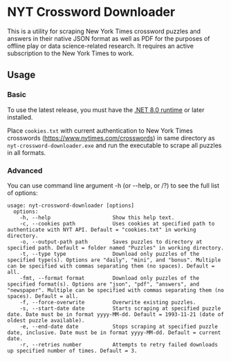 # NYT Crossword Downloader
This is a utility for scraping New York Times crossword puzzles and answers in their native JSON format as well as PDF for the purposes of offline play or data science-related research. It requires an active subscription to the New York Times to work.

## Usage

### Basic

To use the latest release, you must have the [.NET 8.0 runtime](https://dotnet.microsoft.com/en-us/download) or later installed.

Place `cookies.txt` with current authentication to New York Times crosswords (https://www.nytimes.com/crosswords) in same directory as `nyt-crossword-downloader.exe` and run the executable to scrape all puzzles in all formats.

### Advanced

You can use command line argument -h (or --help, or /?) to see the full list of options:

```
usage: nyt-crossword-downloader [options]
  options:
    -h, --help                    Show this help text.
    -c, --cookies path            Uses cookies at specified path to authenticate with NYT API. Default = "cookies.txt" in working directory.
    -o, --output-path path        Saves puzzles to directory at specified path. Default = folder named "Puzzles" in working directory.
    -t, --type type               Download only puzzles of the specified type(s). Options are "daily", "mini", and "bonus". Multiple can be specified with commas separating them (no spaces). Default = all.
    -fmt, --format format         Download only puzzles of the specified format(s). Options are "json", "pdf", "answers", and "newspaper". Multiple can be specified with commas separating them (no spaces). Default = all.
    -f, --force-overwrite         Overwrite existing puzzles.
    -s, --start-date date         Starts scraping at specified puzzle date. Date must be in format yyyy-MM-dd. Default = 1993-11-21 (date of oldest puzzle available).
    -e, --end-date date           Stops scraping at specified puzzle date, inclusive. Date must be in format yyyy-MM-dd. Default = current date.
    -r, --retries number          Attempts to retry failed downloads up specified number of times. Default = 3.
```